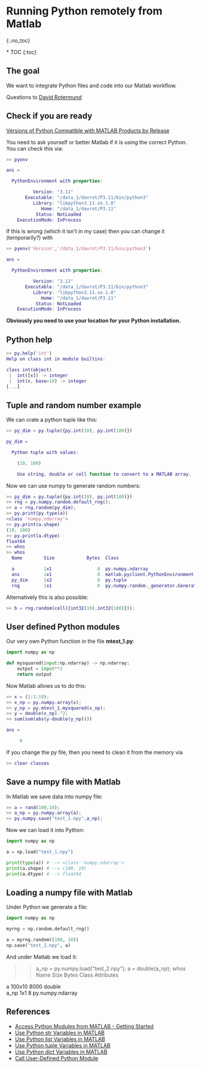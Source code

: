 # Running Python remotely from Matlab
{:.no_toc}

<nav markdown="1" class="toc-class">
* TOC
{:toc}
</nav>

## The goal

We want to integrate Python files and code into our Matlab workflow.  

Questions to [David Rotermund](mailto:davrot@uni-bremen.de)

## Check if you are ready

[Versions of Python Compatible with MATLAB Products by Release](https://de.mathworks.com/support/requirements/python-compatibility.html)

You need to ask yourself or better Matlab if it is using the correct Python. You can check this via:

```matlab
>> pyenv

ans = 

  PythonEnvironment with properties:

          Version: "3.11"
       Executable: "/data_1/davrot/P3.11/bin/python3"
          Library: "libpython3.11.so.1.0"
             Home: "/data_1/davrot/P3.11"
           Status: NotLoaded
    ExecutionMode: InProcess

```

If this is wrong (which it isn't in my case) then you can change it (temporarily?) with

```matlab
>> pyenv('Version','/data_1/davrot/P3.11/bin/python3')

ans = 

  PythonEnvironment with properties:

          Version: "3.11"
       Executable: "/data_1/davrot/P3.11/bin/python3"
          Library: "libpython3.11.so.1.0"
             Home: "/data_1/davrot/P3.11"
           Status: NotLoaded
    ExecutionMode: InProcess
```

**Obviously you need to use your location for your Python installation.**

## Python help

```matlab
>> py.help('int')
Help on class int in module builtins:

class int(object)
 |  int([x]) -> integer
 |  int(x, base=10) -> integer
[...]
```

## Tuple and random number example

We can crate a python tuple like this:

```matlab
>> py_dim = py.tuple({py.int(10), py.int(100)})

py_dim = 

  Python tuple with values:

    (10, 100)

    Use string, double or cell function to convert to a MATLAB array.
```

Now we can use numpy to generate random numbers:

```matlab
>> py_dim = py.tuple({py.int(10), py.int(100)})
>> rng = py.numpy.random.default_rng();
>> a = rng.random(py_dim);
>> py.print(py.type(a))
<class 'numpy.ndarray'>
>> py.print(a.shape)
(10, 100)
>> py.print(a.dtype)
float64
>> whos
>> whos
  Name        Size            Bytes  Class                                   Attributes

  a           1x1                 8  py.numpy.ndarray                                  
  ans         1x1                 8  matlab.pyclient.PythonEnvironment                 
  py_dim      1x2                 8  py.tuple                                          
  rng         1x1                 8  py.numpy.random._generator.Generator    
```

Alternatively this is also possible:

```matlab
>> b = rng.random(cell({int32(10),int32(100)}));
```

## User defined Python modules

Our very own Python function in the file **mtest_1.py**:

```python
import numpy as np

def mysquared(input:np.ndarray) -> np.ndarray:
    output = input**2
    return output
```

Now Matlab allows us to do this:

```matlab
>> x = (1:1:10);
>> x_np = py.numpy.array(x);
>> y_np = py.mtest_1.mysquared(x_np);
>> y = double(x_np).^2;
>> sum(sum(abs(y-double(y_np))))

ans =

     0
```

If you change the py file, then you need to clean it from the memory via

```matlab
>> clear classes
```

## Save a numpy file with Matlab

In Matlab we save data into numpy file:

```matlab
>> a = rand(100,10);
>> a_np = py.numpy.array(a);
>> py.numpy.save("test_1.npy",a_np);
```

Now we can load it into Python: 

```python
import numpy as np

a = np.load("test_1.npy")

print(type(a)) # --> <class 'numpy.ndarray'>
print(a.shape) # --> (100, 10)
print(a.dtype) # --> float64
```

## Loading a numpy file with Matlab

Under Python we generate a file:

```python
import numpy as np

myrng = np.random.default_rng()

a = myrng.random((100, 10))
np.save("test_2.npy", a)
```

And under Matlab we load it:

>> a_np = py.numpy.load("test_2.npy");
>> a = double(a_np);
>> whos
  Name        Size            Bytes  Class               Attributes

  a         100x10             8000  double                        
  a_np        1x1                 8  py.numpy.ndarray     

## References 
* [Access Python Modules from MATLAB - Getting Started](https://de.mathworks.com/help/matlab/matlab_external/create-object-from-python-class.html)
* [Use Python str Variables in MATLAB](https://de.mathworks.com/help/matlab/matlab_external/pythonstrvariables.html)
* [Use Python list Variables in MATLAB](https://de.mathworks.com/help/matlab/matlab_external/pythonlistvariables.html)
* [Use Python tuple Variables in MATLAB](https://de.mathworks.com/help/matlab/matlab_external/pythontuplevariables.html)
* [Use Python dict Variables in MATLAB](https://de.mathworks.com/help/matlab/matlab_external/python-dict-variables.html)
* [Call User-Defined Python Module](https://de.mathworks.com/help/matlab/matlab_external/call-user-defined-custom-module.html)

 




